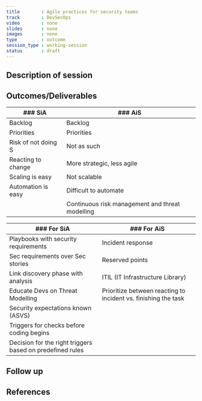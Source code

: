 ```yaml
---
title        : Agile practices for security teams
track        : DevSecOps
video        : none
slides       : none
images       : none
type         : outcome
session_type : working-session         
status       : draft  
---
```


## Description of session

## Outcomes/Deliverables 

| ### SiA  | ### AiS |
| -------- | ------- |
| Backlog  | Backlog |
| Priorities  | Priorities  |
| Risk of not doing S | Not as such |
| Reacting to change | More strategic, less agile |
| Scaling is easy | Not scalable |
| Automation is easy | Difficult to automate |
|                    | Continuous risk management and threat modelling |


| ### For SiA | ### For AiS |
| ----------- | ----------- |
| Playbooks with security requirements | Incident response |
| Sec requirements over Sec stories | Reserved points |
| Link discovery phase  with analysis | ITIL (IT Infrastructure Library) |
| Educate Devs on Threat Modelling | Prioritize between reacting to incident vs. finishing the task |
| Security expectations known (ASVS) |
| Triggers for checks before coding begins |
| Decision for the right triggers based on predefined rules |
          

 
## Follow up

## References
